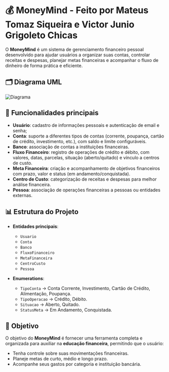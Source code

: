 # 💰 MoneyMind - Feito por Mateus Tomaz Siqueira e Victor Junio Grigoleto Chicas

O **MoneyMind** é um sistema de gerenciamento financeiro pessoal desenvolvido para ajudar usuários a organizar suas contas, controlar receitas e despesas, planejar metas financeiras e acompanhar o fluxo de dinheiro de forma prática e eficiente.  

  ## 🗂️ Diagrama UML

![Diagrama](https://github.com/user-attachments/assets/9505885d-99c3-48d9-bcc6-01c773df9986)

## 📌 Funcionalidades principais  
- **Usuário**: cadastro de informações pessoais e autenticação de email e senha; 
- **Conta**: suporte a diferentes tipos de contas (corrente, poupança, cartão de crédito, investimento, etc.), com saldo e limite configuráveis.  
- **Banco**: associação de contas a instituições financeiras.  
- **Fluxo Financeiro**: registro de operações de crédito e débito, com valores, datas, parcelas, situação (aberto/quitado) e vínculo a centros de custo.  
- **Meta Financeira**: criação e acompanhamento de objetivos financeiros com prazo, valor e status (em andamento/conquistada).  
- **Centro de Custo**: categorização de receitas e despesas para melhor análise financeira.  
- **Pessoa**: associação de operações financeiras a pessoas ou entidades externas.  

## 📊 Estrutura do Projeto  
- **Entidades principais**:  
  - `Usuario`  
  - `Conta`  
  - `Banco`  
  - `FluxoFinanceiro`  
  - `MetaFinanceira`  
  - `CentroCusto`  
  - `Pessoa`  

- **Enumerations**:  
  - `TipoConta` → Conta Corrente, Investimento, Cartão de Crédito, Alimentação, Poupança.  
  - `TipoOperacao` → Crédito, Débito.  
  - `Situacao` → Aberto, Quitado.  
  - `StatusMeta` → Em Andamento, Conquistada.  

## 🚀 Objetivo  
O objetivo do **MoneyMind** é fornecer uma ferramenta completa e organizada para auxiliar na **educação financeira**, permitindo que o usuário:  
- Tenha controle sobre suas movimentações financeiras.  
- Planeje metas de curto, médio e longo prazo.  
- Acompanhe seus gastos por categoria e instituição bancária.  




